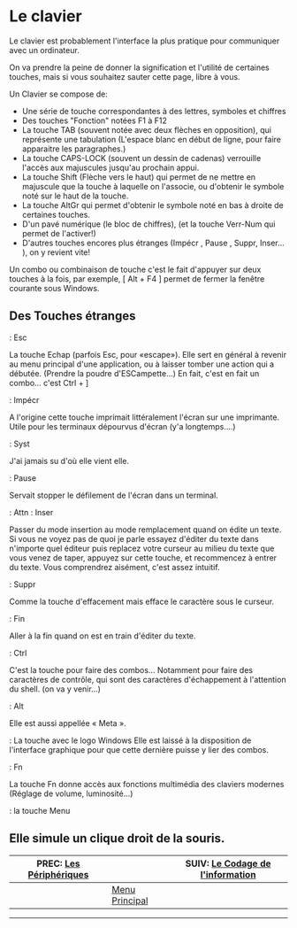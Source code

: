 # Le clavier


Le clavier est probablement l'interface la plus pratique pour communiquer avec un ordinateur.

On va prendre la peine de donner la signification et l'utilité de certaines touches, mais si vous souhaitez sauter cette page, libre à vous.

Un Clavier se compose de:

 * Une série de touche correspondantes à des lettres, symboles et chiffres
 * Des touches "Fonction" notées F1 à F12
 * La touche TAB (souvent notée avec deux flèches en opposition), qui représente une tabulation (L'espace blanc en début de ligne, pour faire apparaitre les paragraphes.)
 * La touche CAPS-LOCK (souvent un dessin de cadenas) verrouille l'accès aux majuscules jusqu'au prochain appui.
 * La touche Shift (Flèche vers le haut) qui permet de ne mettre en majuscule que la touche à laquelle on l'associe, ou d'obtenir le symbole noté sur le haut de la touche.
 * La touche AltGr qui permet d'obtenir le symbole noté en bas à droite de certaines touches.
 * D'un pavé numérique (le bloc de chiffres), (et la touche Verr-Num qui permet de l'activer!)
 * D'autres touches encores plus étranges (Impécr , Pause , Suppr, Inser... ), on y revient vite! 

Un combo ou combinaison de touche c'est le fait d'appuyer sur deux touches à la fois, par exemple, [ Alt + F4 ] permet de fermer la fenêtre courante sous Windows.

## Des Touches étranges 

: Esc

La touche Echap (parfois Esc, pour «escape»). Elle sert en général à revenir au menu principal d'une application, ou à laisser tomber une action qui a débutée. (Prendre la poudre d'ESCampette...)
En fait, c'est en fait un combo... c'est Ctrl +  ]

: Impécr

A l'origine cette touche imprimait littéralement l'écran sur une imprimante. Utile pour les terminaux dépourvus d'écran (y'a longtemps....)

: Syst

J'ai jamais su d'où elle vient elle.

: Pause

Servait stopper le défilement de l'écran dans un terminal.

: Attn
: Inser

Passer du mode insertion au mode remplacement quand on édite un texte. Si vous ne voyez pas de quoi je parle essayez d'éditer du texte dans n'importe quel éditeur puis replacez votre curseur au milieu du texte que vous venez de taper, appuyez sur cette touche, et recommencez à entrer du texte. Vous comprendrez aisément, c'est assez intuitif.

: Suppr

Comme la touche d'effacement mais efface le caractère sous le curseur.

: Fin

Aller à la fin quand on est en train d'éditer du texte.

: Ctrl

C'est la touche pour faire des combos... Notamment pour faire des caractères de contrôle, qui sont des caractères d'échappement à l'attention du shell. (on va y venir...)

: Alt

Elle est aussi appellée « Meta ».

: La touche avec le logo Windows
Elle est laissé à la disposition de l'interface graphique pour que cette dernière puisse y lier des combos.

: Fn

La touche Fn donne accès aux fonctions multimédia des claviers modernes (Réglage de volume, luminosité...)

: la touche Menu

Elle simule un clique droit de la souris.
-------------------------------------------
| PREC: [Les Périphériques](030_periph.md) |  | SUIV: [Le Codage de l'information](050_coding.md) |
| -------------  | ----- |  ----------         |
|  | [Menu Principal](index.md) |  |
-------------------------------------------
